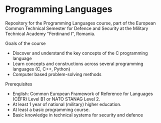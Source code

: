 # Programming Languages
Repository for the Programming Languages course, part of the European Common Technical Semester for Defence and Security at the Military Technical Academy "Ferdinand I", Romania.

Goals of the course
* Discover and understand the key concepts of the C programming language
* Learn concepts and constructions across several programming languages (C, C++, Python)
* Computer based problem-solving methods


Prerequisites
* English: Common European Framework of Reference for Languages (CEFR) Level B1 or NATO STANAG Level 2.
* At least 1 year of national (military) higher education.
* At least a basic programming course.
* Basic knowledge in technical systems for security and defence
